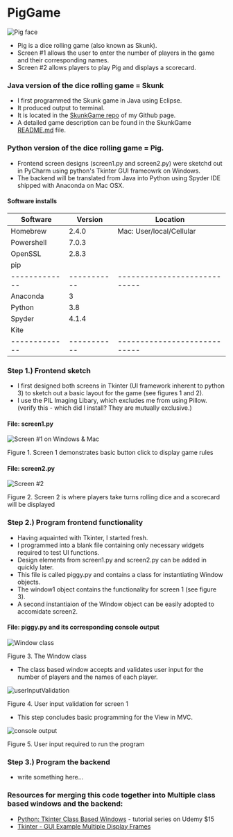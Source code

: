 
# PigGame
![Pig face](https://raw.githubusercontent.com/heathermortensen/PigGame/master/pigFace.png)

* Pig is a dice rolling game (also known as Skunk).
* Screen #1 allows the user to enter the number of players in the game and their corresponding names.
* Screen #2 allows players to play Pig and displays a scorecard.

### Java version of the dice rolling game = Skunk 
* I first programmed the Skunk game in Java using Eclipse. 
* It produced output to terminal.
* It is located in the [SkunkGame repo](https://github.com/heathermortensen/SkunkGame) of my Github page.
* A detailed game description can be found in the SkunkGame [README.md](https://github.com/heathermortensen/SkunkGame/blob/master/README.md) file.

### Python version of the dice rolling game = Pig.
* Frontend screen designs (screen1.py and screen2.py) were sketchd out in PyCharm using python's Tkinter GUI frameowrk on Windows.
* The backend will be translated from Java into Python using Spyder IDE shipped with Anaconda on Mac OSX.

#### Software installs

| Software     | Version   | Location
| ------------- | ---------- | ---------------------------- |
| Homebrew  | 2.4.0       | Mac: User/local/Cellular | 
| Powershell  | 7.0.3       |                                         |
| OpenSSL    | 2.8.3       |                                         |
| pip              |                 |                                        |
| ------------- | ----------- | ----------------------------| 
| Anaconda   | 3              |                                        |
| Python        | 3.8           |                                        |
| Spyder        | 4.1.4        |                                        |
| Kite             |                 |                                        |
| ------------- | ----------- | ----------------------------|

### Step 1.) Frontend sketch

* I first designed both screens in Tkinter (UI framework inherent to python 3) to sketch out a basic layout for the game (see figures 1 and 2).
* I use the PIL Imaging Libary, which excludes me from using Pillow. (verify this - which did I install? They are mutually exclusive.)

#### File: screen1.py

![Screen #1 on Windows & Mac](https://raw.githubusercontent.com/heathermortensen/PigGame/master/screen1BothOS.png)

Figure 1. Screen 1 demonstrates basic button click to display game rules


#### File: screen2.py

![Screen #2](https://raw.githubusercontent.com/heathermortensen/PigGame/master/screen2.png)

Figure 2. Screen 2 is where players take turns rolling dice and a scorecard will be displayed

### Step 2.) Program frontend functionality

* Having aquainted with Tkinter, I started fresh. 
* I programmed into a blank file containing only necessary widgets required to test UI functions.
* Design elements from screen1.py and screen2.py can be added in quickly later.
* This file is called piggy.py and contains a class for instantiating Window objects. 
* The window1 object contains the functionality for screen 1 (see figure 3).
* A second instantiaion of the Window object can be easily adopted to accomidate screen2.

#### File: piggy.py and its corresponding console output

![Window class](https://raw.githubusercontent.com/heathermortensen/PigGame/master/codeScreenshot1.png)

Figure 3. The Window class

* The class based window accepts and validates user input for the number of players and the names of each player. 

![userInputValidation](https://raw.githubusercontent.com/heathermortensen/PigGame/master/userInputScreenshot.png)

Figure 4. User input validation for screen 1

* This step concludes basic programming for the View in MVC.

![console output](https://raw.githubusercontent.com/heathermortensen/PigGame/master/consoleOutputPiggy.png)

Figure 5. User input required to run the program

### Step 3.) Program the backend

* write something here...

### Resources for merging this code together into Multiple class based windows and the backend:
* [Python: Tkinter Class Based Windows](youtube.com/watch?v=RkaekNkIKNY) - tutorial series on Udemy $15
* [Tkinter - GUI Example Multiple Display Frames](youtube.com/watch?v=KdoOm3xo8X0)


